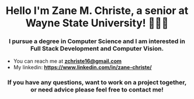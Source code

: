 <h1 align="center">Hello I'm Zane M. Christe, a senior at Wayne State University! 🙋🏽‍♂️</h1>

<h3 align="center">I pursue a degree in Computer Science and I am interested in Full Stack Development and Computer Vision.</h3>

- You can reach me at **zchriste16@gmail.com**
- My linkedin: **https://www.linkedin.com/in/zane-christe/**

<h3 align="center">If you have any questions, want to work on a project together, or need advice please feel free to contact me!</h3>

<!---
xp-squared/xp-squared is a ✨ special ✨ repository because its `README.md` (this file) appears on your GitHub profile.
You can click the Preview link to take a look at your changes.
--->
